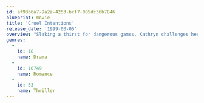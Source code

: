 ```yaml
---
id: af93b6a7-9a2a-4253-bcf7-005dc36b7846
blueprint: movie
title: 'Cruel Intentions'
release_date: '1999-03-05'
overview: "Slaking a thirst for dangerous games, Kathryn challenges her stepbrother, Sebastian, to deflower their headmaster's daughter before the summer ends. If he succeeds, the prize is the chance to bed Kathryn. But if he loses, Kathryn will claim his most prized possession."
genres:
  -
    id: 18
    name: Drama
  -
    id: 10749
    name: Romance
  -
    id: 53
    name: Thriller
---
```

